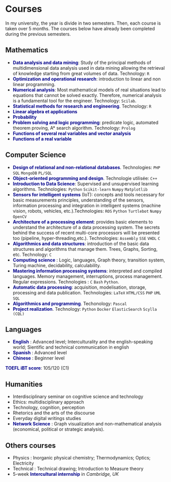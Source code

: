 # Courses

In my university, the year is divide in two semesters. Then, each course is taken over 5 months.
The courses below have already been completed during the previous semesters.

## Mathematics

* <strong><span style="color:darkblue">Data analysis and data mining</span></strong>: Study of the principal methods of multidimensional data analysis used in data mining allowing the retrieval of knowledge starting from great volumes of data. Technology: `R`
* <strong><span style="color:darkblue">Optimization and operational research</span></strong>: introduction to linear and non linear programming.
* <strong><span style="color:darkblue">Numerical analysis</span></strong>: Most mathematical models of real situations lead to equations that cannot be solved exactly. Therefore, numerical analysis is a fundamental tool for the engineer. Technology: `Scilab`.
* <strong><span style="color:darkblue">Statistical methods for research and engineering</span></strong>. Technology: `R`
* <strong><span style="color:darkblue">Linear algebra et applications</span></strong>
* <strong><span style="color:darkblue">Probability</span></strong>
* <strong><span style="color:darkblue">Problem solving and logic programming</span></strong>: predicate logic, automated theorem proving, A* search algorithm. Technology: `Prolog`
* <strong><span style="color:darkblue">Functions of several real variables and vector analysis</span></strong>
* <strong><span style="color:darkblue">Functions of a real variable</span></strong>

## Computer Science

* <strong><span style="color:darkblue">Design of relational and non-relational databases</span></strong>. Technologies: `PHP` `SQL` `MongoDB` `PL/SQL`
* <strong><span style="color:darkblue">Object-oriented programming and design</span></strong>. Technologie utilisée: `C++`
* <strong><span style="color:darkblue">Introduction to Data Science</span></strong>: Supervised and unsupervised learning algorithms. Technologies: `Python` `Scikit-learn` `Numpy` `Matplotlib`
* <strong><span style="color:darkblue">Sensors for intelligent systems</span></strong> (IoT): concepts and tools necessary for basic measurements principles, understanding of the sensors, information processing and integration in intelligent systems (machine vision, robots, vehicles, etc.).Technologies: `ROS` `Python` `Turtlebot` `Numpy` `OpenCV`
* <strong><span style="color:darkblue">Architecture of a processing element</span></strong>: provides basic elements to understand the architecture of a data processing system. The secrets behind the success of recent multi-core processors will be presented too (pipeline, hyper-threading,etc.). Technologies: `Assembly` `SSE` `VHDL` `C`
* <strong><span style="color:darkblue">Algorithmics and data structures</span></strong>: introduction of the basic data structures and algorithms that manage them. Trees, Graphs, Sorting, etc. Technology: `C`
* <strong><span style="color:darkblue">Computing science</span></strong> : Logic, languages, Graph theory, transition system, Turing machine, decidability, calculability.
* <strong><span style="color:darkblue">Mastering information processing systems</span></strong>: interpreted and compiled languages. Memory management, interruptions, process management. Regular expressions. Technologies : `C` `Bash` `Python`.
* <strong><span style="color:darkblue">Automatic data processing</span></strong>: acquisition, modelisation, storage, processing and data publication. Technologies: `LaTeX` `HTML/CSS` `PHP` `UML` `SQL`
* <strong><span style="color:darkblue">Algorithmics and programming</span></strong>. Techonology: `Pascal`
* <strong><span style="color:darkblue">Project realization</span></strong>. Technology: `Python` `Docker` `ElasticSearch` `Scylla (CQL)`

## Languages
* <strong><span style="color:darkblue">English</span></strong> : Advanced level; Interculturality and the english-speaking world; Sientific and technical communication in english
* <strong><span style="color:darkblue">Spanish</span></strong> : Advanced level
* <strong><span style="color:darkblue">Chinese</span></strong> : Beginner level

<strong><span style="color:darkblue">TOEFL iBT score</span></strong>: 105/120 (C1)

## Humanities
* Interdisciplinary seminar on cognitive science and technology
* Ethics: multidisciplinary approach
* Technology, cognition, perception
* Rhetorics and the arts of the discourse
* Everyday digital writings studies
* <strong><span style="color:darkblue">Network Science</span></strong> : Graph visualization and non-mathematical analysis (economical, political or strategic analysis).

## Others courses
* Physics : Inorganic physical chemistry; Thermodynamics; Optics; Electricity
* Technical : Technical drawing; Introduction to Measure theory
* 5-week <strong><span style="color:darkblue">Intercultural internship</span></strong> in <i>Cambridge, UK</i>
